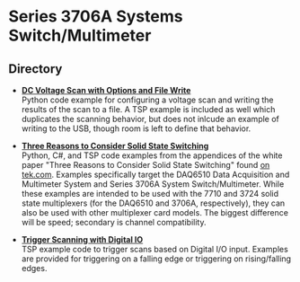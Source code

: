 # Series 3706A Systems Switch/Multimeter

## Directory

[comment]: **[Insturment](./directory)**  

* **[DC Voltage Scan with Options and File Write](./DC_Voltage_Scan_with_Options_and_File_Write/)**  
Python code example for configuring a voltage scan and writing the results of the scan to a file. A TSP example is included as well which duplicates the scanning behavior, but does not inlcude an example of writing to the USB, though room is left to define that behavior.

* **[Three Reasons to Consider Solid State Switching](./Solid_State_Examples)**  
Python, C#, and TSP code examples from the appendices of the white paper "Three Reasons to Consider Solid State Switching" found [on tek.com](https://www.tek.com/document/whitepaper/three-reasons-consider-solid-state-switching-your-data-acquisition-system). Examples specifically target the DAQ6510 Data Acquisition and Multimeter System and Series 3706A System Switch/Multimeter. While these examples are intended to be used with the 7710 and 3724 solid state multiplexers (for the DAQ6510 and 3706A, respectively), they can also be used with other multiplexer card models. The biggest difference will be speed; secondary is channel compatibility.

* **[Trigger Scanning with Digital IO](./Trigger_Scanning_with_Digital_IO/)**  
TSP example code to trigger scans based on Digital I/O input. Examples are provided for triggering on a falling edge or triggering on rising/falling edges.